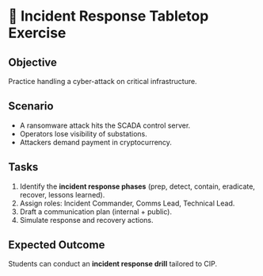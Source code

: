 # 🚨 Incident Response Tabletop Exercise

## Objective
Practice handling a cyber-attack on critical infrastructure.

## Scenario
- A ransomware attack hits the SCADA control server.  
- Operators lose visibility of substations.  
- Attackers demand payment in cryptocurrency.  

## Tasks
1. Identify the **incident response phases** (prep, detect, contain, eradicate, recover, lessons learned).  
2. Assign roles: Incident Commander, Comms Lead, Technical Lead.  
3. Draft a communication plan (internal + public).  
4. Simulate response and recovery actions.  

## Expected Outcome
Students can conduct an **incident response drill** tailored to CIP.
